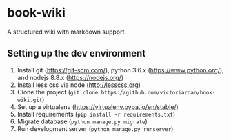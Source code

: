 # book-wiki
A structured wiki with markdown support.

## Setting up the dev environment

1. Install git (https://git-scm.com/), python 3.6.x (https://www.python.org/), and nodejs 8.8.x (https://nodejs.org/)
2. Install less css via node (http://lesscss.org)
3. Clone the project (`git clone https://github.com/victoriaroan/book-wiki.git`)
4. Set up a virtualenv (https://virtualenv.pypa.io/en/stable/)
5. Install requirements (`pip install -r requirements.txt`)
6. Migrate database (`python manage.py migrate`)
7. Run development server (`python manage.py runserver`)
